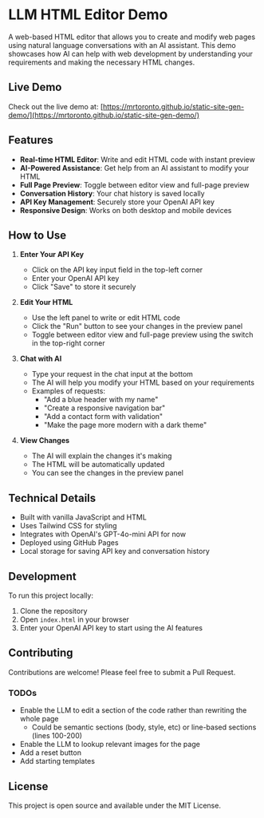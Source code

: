 # LLM HTML Editor Demo

A web-based HTML editor that allows you to create and modify web pages using natural language conversations with an AI assistant. This demo showcases how AI can help with web development by understanding your requirements and making the necessary HTML changes.

## Live Demo

Check out the live demo at: [https://mrtoronto.github.io/static-site-gen-demo/](https://mrtoronto.github.io/static-site-gen-demo/)

## Features

- **Real-time HTML Editor**: Write and edit HTML code with instant preview
- **AI-Powered Assistance**: Get help from an AI assistant to modify your HTML
- **Full Page Preview**: Toggle between editor view and full-page preview
- **Conversation History**: Your chat history is saved locally
- **API Key Management**: Securely store your OpenAI API key
- **Responsive Design**: Works on both desktop and mobile devices

## How to Use

1. **Enter Your API Key**
   - Click on the API key input field in the top-left corner
   - Enter your OpenAI API key
   - Click "Save" to store it securely

2. **Edit Your HTML**
   - Use the left panel to write or edit HTML code
   - Click the "Run" button to see your changes in the preview panel
   - Toggle between editor view and full-page preview using the switch in the top-right corner

3. **Chat with AI**
   - Type your request in the chat input at the bottom
   - The AI will help you modify your HTML based on your requirements
   - Examples of requests:
     - "Add a blue header with my name"
     - "Create a responsive navigation bar"
     - "Add a contact form with validation"
     - "Make the page more modern with a dark theme"

4. **View Changes**
   - The AI will explain the changes it's making
   - The HTML will be automatically updated
   - You can see the changes in the preview panel

## Technical Details

- Built with vanilla JavaScript and HTML
- Uses Tailwind CSS for styling
- Integrates with OpenAI's GPT-4o-mini API for now
- Deployed using GitHub Pages
- Local storage for saving API key and conversation history

## Development

To run this project locally:

1. Clone the repository
2. Open `index.html` in your browser
3. Enter your OpenAI API key to start using the AI features

## Contributing

Contributions are welcome! Please feel free to submit a Pull Request.

### TODOs
- Enable the LLM to edit a section of the code rather than rewriting the whole page
    - Could be semantic sections (body, style, etc) or line-based sections (lines 100-200)
- Enable the LLM to lookup relevant images for the page
- Add a reset button
- Add starting templates

## License

This project is open source and available under the MIT License. 
